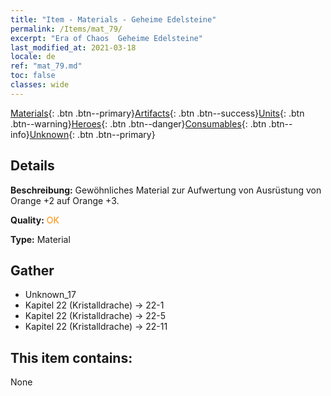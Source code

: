 ```yaml
---
title: "Item - Materials - Geheime Edelsteine"
permalink: /Items/mat_79/
excerpt: "Era of Chaos  Geheime Edelsteine"
last_modified_at: 2021-03-18
locale: de
ref: "mat_79.md"
toc: false
classes: wide
---
```

 [Materials](/de/Items/){: .btn .btn--primary}[Artifacts](/de/Items/Artifacts/){: .btn .btn--success}[Units](/de/Items/Units/){: .btn .btn--warning}[Heroes](/de/Items/Heroes/){: .btn .btn--danger}[Consumables](/de/Items/Consumables/){: .btn .btn--info}[Unknown](/de/Items/Unknown/){: .btn .btn--primary}

## Details
 **Beschreibung:** Gewöhnliches Material zur Aufwertung von Ausrüstung von Orange +2 auf Orange +3.

 **Quality:** <span style="color: #FF8C00">OK</span>

 **Type:** Material

## Gather

*    Unknown_17 
*    Kapitel 22 (Kristalldrache) -> 22-1 
*    Kapitel 22 (Kristalldrache) -> 22-5 
*    Kapitel 22 (Kristalldrache) -> 22-11 

## This item contains:

  None

